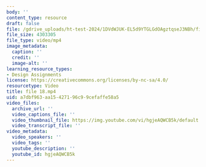 ```yaml
---
body: ''
content_type: resource
draft: false
file: /gdrive_uploads/ht-test-2024/1DVdWJUK-EL5d9YTGLGdOAgztqseJ3NBh/file-18.mp4
file_size: 4303305
file_type: video/mp4
image_metadata:
  caption: ''
  credit: ''
  image-alt: ''
learning_resource_types:
- Design Assignments
license: https://creativecommons.org/licenses/by-nc-sa/4.0/
resourcetype: Video
title: file 18.mp4
uid: a7dbf963-aa15-4271-96c9-9cefaffe58a5
video_files:
  archive_url: ''
  video_captions_file: ''
  video_thumbnail_file: https://img.youtube.com/vi/hgjeAQWCB5k/default.jpg
  video_transcript_file: ''
video_metadata:
  video_speakers: ''
  video_tags: ''
  youtube_description: ''
  youtube_id: hgjeAQWCB5k
---
```

